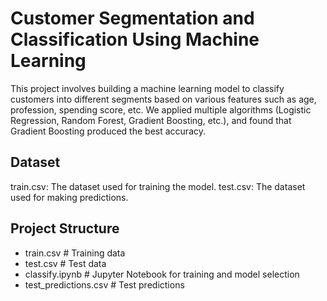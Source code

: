 # Customer Segmentation and Classification Using Machine Learning
This project involves building a machine learning model to classify customers into different segments based on various features such as age, profession, spending score, etc.
We applied multiple algorithms (Logistic Regression, Random Forest, Gradient Boosting, etc.), and found that Gradient Boosting produced the best accuracy.


## Dataset
train.csv: The dataset used for training the model.
test.csv: The dataset used for making predictions. 

## Project Structure
- train.csv                 # Training data
- test.csv                  # Test data
- classify.ipynb            # Jupyter Notebook for training and model selection
- test_predictions.csv      # Test predictions

